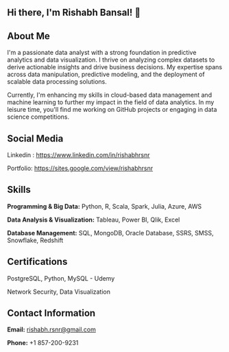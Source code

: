 ## Hi there, I'm Rishabh Bansal! 👋

## About Me
I'm a passionate data analyst with a strong foundation in predictive analytics and data visualization. I thrive on analyzing complex datasets to derive actionable insights and drive business decisions. My expertise spans across data manipulation, predictive modeling, and the deployment of scalable data processing solutions.

Currently, I'm enhancing my skills in cloud-based data management and machine learning to further my impact in the field of data analytics. In my leisure time, you'll find me working on GitHub projects or engaging in data science competitions.

## Social Media
Linkedin : https://www.linkedin.com/in/rishabhrsnr

Portfolio: https://sites.google.com/view/rishabhrsnr

## Skills
**Programming & Big Data:** Python, R, Scala, Spark, Julia, Azure, AWS

**Data Analysis & Visualization:** Tableau, Power BI, Qlik, Excel

**Database Management:** SQL, MongoDB, Oracle Database, SSRS, SMSS, Snowflake, Redshift

## Certifications
PostgreSQL, Python, MySQL - Udemy

Network Security, Data Visualization

## Contact Information
**Email:** rishabh.rsnr@gmail.com

**Phone:** +1 857-200-9231
